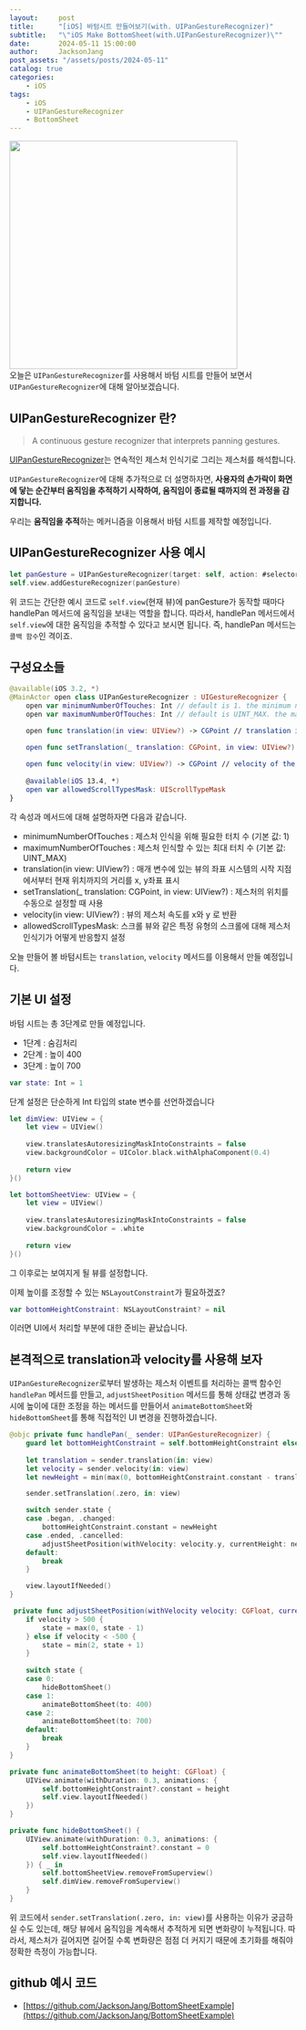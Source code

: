 ```yaml
---
layout:     post
title:      "[iOS] 바텀시트 만들어보기(with. UIPanGestureRecognizer)"
subtitle:   "\"iOS Make BottomSheet(with.UIPanGestureRecognizer)\""
date:       2024-05-11 15:00:00
author:     JacksonJang
post_assets: "/assets/posts/2024-05-11"
catalog: true
categories:
    - iOS
tags:
    - iOS
    - UIPanGestureRecognizer
    - BottomSheet
---
```


<img src="{{ page.post_assets }}/bottomSheet.gif" style="height:400px" /> <br />
오늘은 `UIPanGestureRecognizer`를 사용해서 바텀 시트를 만들어 보면서 `UIPanGestureRecognizer`에 대해 알아보겠습니다.

## UIPanGestureRecognizer 란?
> A continuous gesture recognizer that interprets panning gestures.

[UIPanGestureRecognizer](https://developer.apple.com/documentation/uikit/uipangesturerecognizer)는 연속적인 제스처 인식기로 그리는 제스처를 해석합니다.

`UIPanGestureRecognizer`에 대해 추가적으로 더 설명하자면, **사용자의 손가락이 화면에 닿는 순간부터 움직임을 추적하기 시작하여, 움직임이 종료될 때까지의 전 과정을 감지합니다.**

우리는 **움직임을 추적**하는 메커니즘을 이용해서 바텀 시트를 제작할 예정입니다.

## UIPanGestureRecognizer 사용 예시
```swift
let panGesture = UIPanGestureRecognizer(target: self, action: #selector(handlePan))
self.view.addGestureRecognizer(panGesture)
```
위 코드는 간단한 예시 코드로 `self.view`(현재 뷰)에 panGesture가 동작할 때마다 handlePan 메서드에 움직임을 보내는 역할을 합니다. 따라서, handlePan 메서드에서 `self.view`에 대한 움직임을 추적할 수 있다고 보시면 됩니다. 즉, handlePan 메서드는 `콜백 함수`인 격이죠.

## 구성요소들
```swift
@available(iOS 3.2, *)
@MainActor open class UIPanGestureRecognizer : UIGestureRecognizer {
    open var minimumNumberOfTouches: Int // default is 1. the minimum number of touches required to match
    open var maximumNumberOfTouches: Int // default is UINT_MAX. the maximum number of touches that can be down

    open func translation(in view: UIView?) -> CGPoint // translation in the coordinate system of the specified view

    open func setTranslation(_ translation: CGPoint, in view: UIView?)
    
    open func velocity(in view: UIView?) -> CGPoint // velocity of the pan in points/second in the coordinate system of the specified view
    
    @available(iOS 13.4, *)
    open var allowedScrollTypesMask: UIScrollTypeMask
}
```
각 속성과 메서드에 대해 설명하자면 다음과 같습니다.
- minimumNumberOfTouches : 제스처 인식을 위해 필요한 터치 수 (기본 값: 1)
- maximumNumberOfTouches : 제스처 인식할 수 있는 최대 터치 수 (기본 값: UINT_MAX)
- translation(in view: UIView?) : 매개 변수에 있는 뷰의 좌표 시스템의 시작 지점에서부터 현재 위치까지의 거리를 x, y좌표 표시
- setTranslation(_ translation: CGPoint, in view: UIView?) : 제스처의 위치를 수동으로 설정할 때 사용
- velocity(in view: UIView?) : 뷰의 제스처 속도를 x와 y 로 반환
- allowedScrollTypesMask: 스크롤 뷰와 같은 특정 유형의 스크롤에 대해 제스처 인식기가 어떻게 반응할지 설정

오늘 만들어 볼 바텀시트는 `translation`, `velocity` 메서드를 이용해서 만들 예정입니다.

## 기본 UI 설정
바텀 시트는 총 3단계로 만들 예정입니다.

- 1단계 : 숨김처리
- 2단계 : 높이 400
- 3단계 : 높이 700

```swift
var state: Int = 1
```
단계 설정은 단순하게 Int 타입의 state 변수를 선언하겠습니다

```swift
let dimView: UIView = {
    let view = UIView()
    
    view.translatesAutoresizingMaskIntoConstraints = false
    view.backgroundColor = UIColor.black.withAlphaComponent(0.4)
    
    return view
}()

let bottomSheetView: UIView = {
    let view = UIView()
    
    view.translatesAutoresizingMaskIntoConstraints = false
    view.backgroundColor = .white
    
    return view
}()
```
그 이후로는 보여지게 될 뷰를 설정합니다.

이제 높이를 조정할 수 있는 `NSLayoutConstraint`가 필요하겠죠?
```swift
var bottomHeightConstraint: NSLayoutConstraint? = nil
```

이러면 UI에서 처리할 부분에 대한 준비는 끝났습니다.

## 본격적으로 translation과 velocity를 사용해 보자
`UIPanGestureRecognizer`로부터 발생하는 제스처 이벤트를 처리하는 콜백 함수인 `handlePan` 메서드를 만들고, `adjustSheetPosition` 메서드를 통해 상태값 변경과 동시에 높이에 대한 조정을 하는 메서드를 만들어서 `animateBottomSheet`와 `hideBottomSheet`를 통해 직접적인 UI 변경을 진행하겠습니다.

```swift
@objc private func handlePan(_ sender: UIPanGestureRecognizer) {
    guard let bottomHeightConstraint = self.bottomHeightConstraint else { return }
    
    let translation = sender.translation(in: view)
    let velocity = sender.velocity(in: view)
    let newHeight = min(max(0, bottomHeightConstraint.constant - translation.y), 700)

    sender.setTranslation(.zero, in: view)

    switch sender.state {
    case .began, .changed:
        bottomHeightConstraint.constant = newHeight
    case .ended, .cancelled:
        adjustSheetPosition(withVelocity: velocity.y, currentHeight: newHeight)
    default:
        break
    }

    view.layoutIfNeeded()
}

 private func adjustSheetPosition(withVelocity velocity: CGFloat, currentHeight: CGFloat) {
    if velocity > 500 {
        state = max(0, state - 1)
    } else if velocity < -500 {
        state = min(2, state + 1)
    }
    
    switch state {
    case 0:
        hideBottomSheet()
    case 1:
        animateBottomSheet(to: 400)
    case 2:
        animateBottomSheet(to: 700)
    default:
        break
    }
}

private func animateBottomSheet(to height: CGFloat) {
    UIView.animate(withDuration: 0.3, animations: {
        self.bottomHeightConstraint?.constant = height
        self.view.layoutIfNeeded()
    })
}

private func hideBottomSheet() {
    UIView.animate(withDuration: 0.3, animations: {
        self.bottomHeightConstraint?.constant = 0
        self.view.layoutIfNeeded()
    }) { _ in
        self.bottomSheetView.removeFromSuperview()
        self.dimView.removeFromSuperview()
    }
}
```
위 코드에서 `sender.setTranslation(.zero, in: view)`를 사용하는 이유가 궁금하실 수도 있는데, 해당 뷰에서 움직임을 계속해서 추적하게 되면 변화량이 누적됩니다. 따라서, 제스처가 길어지면 길어질 수록 변화량은 점점 더 커지기 때문에 초기화를 해줘야 정확한 측정이 가능합니다.

## github 예시 코드
- [https://github.com/JacksonJang/BottomSheetExample](https://github.com/JacksonJang/BottomSheetExample)
